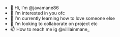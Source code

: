 - 👋 Hi, I’m @javamane86
- 👀 I’m interested in you ofc
- 🌱 I’m currently learning how to love someone else
- 💞️ I’m looking to collaborate on project etc
- 📫 How to reach me ig @villlainmane_
